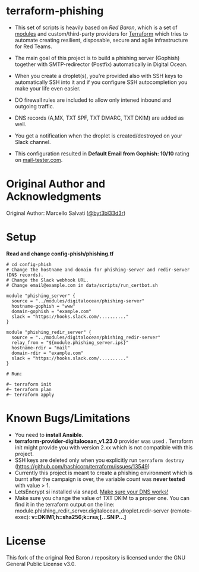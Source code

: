 # terraform-phishing

- This set of scripts is heavily based on *Red Baron*, which is a set of [modules](https://www.terraform.io/docs/modules/index.html) and custom/third-party providers for [Terraform](https://www.terraform.io/) which tries to automate creating resilient, disposable, secure and agile infrastructure for Red Teams.

- The main goal of this project is to build a phishing server (Gophish) together with SMTP-redirector (Postfix) automatically in Digital Ocean.

- When you create a droplet(s), you're provided also with SSH keys to automatically SSH into it and if you configure SSH autocompletion you make your life even easier.
- DO firewall rules are included to allow only intened inbound and outgoing traffic. 
- DNS records (A,MX, TXT SPF, TXT DMARC, TXT DKIM) are added as well.

- You get a notification when the droplet is created/destroyed on your Slack channel.

- This configuration resulted in **Default Email from Gophish: 10/10** rating on [mail-tester.com](https://www.mail-tester.com/).


# Original Author and Acknowledgments

Original Author: Marcello Salvati ([@byt3bl33d3r](https://twitter.com/byt3bl33d3r))

# Setup

**Read and change config-phish/phishing.tf** 

```
# cd config-phish
# Change the hostname and domain for phishing-server and redir-server (DNS records).
# Change the Slack webhook URL.
# Change email@example.com in data/scripts/run_certbot.sh

module "phishing_server" {
  source = "../modules/digitalocean/phishing-server"
  hostname-gophish = "www"
  domain-gophish = "example.com"
  slack = "https://hooks.slack.com/.........."
}

module "phishing_redir_server" {
  source = "../modules/digitalocean/phishing_redir-server"
  relay_from = "${module.phishing_server.ips}"
  hostname-rdir = "mail"
  domain-rdir = "example.com"
  slack = "https://hooks.slack.com/.........."
}  

# Run:

#~ terraform init
#~ terraform plan
#~ terraform apply
```

# Known Bugs/Limitations

- You need to **install Ansible**. 
- **terraform-provider-digitalocean_v1.23.0** provider was used . Terraform init might provide you with version 2.xx which is not compatible with this project.
- SSH keys are deleted only when you explicitly run ```terraform destroy``` (https://github.com/hashicorp/terraform/issues/13549)
- Currently this project is meant to create a phishing environment which is burnt after the campaign is over, the variable count was **never tested** with value > 1. 
- LetsEncrypt si installed via snapd. <u>Make sure your DNS works!</u> 
- Make sure you change the value of TXT DKIM to a proper one. You can find it in the terraform output  on the line: module.phishing_redir_server.digitalocean_droplet.redir-server (remote-exec): **v=DKIM1;h=sha256;k=rsa;[...SNIP...]**

# License

This fork of the original Red Baron /  repository is licensed under the GNU General Public License v3.0.
